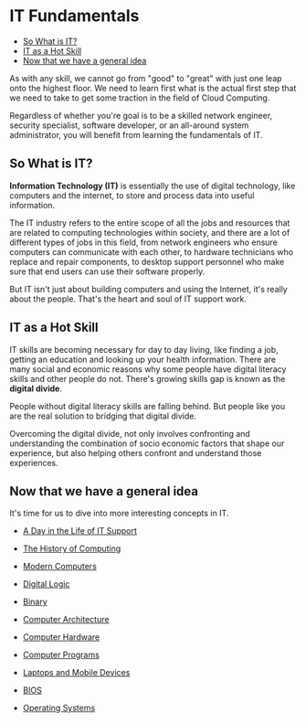 
# IT Fundamentals 


- [So What is IT?](#so-what-is-it)
- [IT as a Hot Skill](#it-as-a-hot-skill)
- [Now that we have a general idea](#now-that-we-have-a-general-idea)


As with any skill, we cannot go from "good" to "great" with just one leap onto the highest floor. We need to learn first what is the actual first step that we need to take to get some traction in the field of Cloud Computing.

Regardless of whether you're goal is to be a skilled network engineer, security specialist, software developer, or an all-around system administrator, you will benefit from learning the fundamentals of IT.

## So What is IT?

**Information Technology (IT)** is essentially the use of digital technology, like computers and the internet, to store and process data into useful information. 

The IT industry refers to the entire scope of all the jobs and resources that are related to computing technologies within society, and there are a lot of different types of jobs in this field, from network engineers who ensure computers can communicate with each other, to hardware technicians who replace and repair components, to desktop support personnel who make sure that end users can use their software properly.

But IT isn't just about building computers and using the Internet, it's really about the people. That's the heart and soul of IT support work.

## IT as a Hot Skill 

IT skills are becoming necessary for day to day living, like finding a job, getting an education and looking up your health information. There are many social and economic reasons why some people have digital literacy skills and other people do not. There's growing skills gap is known as the **digital divide**. 

People without digital literacy skills are falling behind. But people like you are the real solution to bridging that digital divide. 

Overcoming the digital divide, not only involves confronting and understanding the combination of socio economic factors that shape our experience, but also helping others confront and understand those experiences.


## Now that we have a general idea

It's time for us to dive into more interesting concepts in IT.

- [A Day in the Life of IT Support](021-A-Day-in-the-Life-of-IT-Support.md)

- [The History of Computing](022-The-History-of-Computing.md)

- [Modern Computers](023-The-Modern-Computers.md)

- [Digital Logic](024-The-Digital-Logic.md)

- [Binary](025-Binary.md)

- [Computer Architecture](026-Computer-Architecture.md)

- [Computer Hardware](027-Computer-Hardware.md)

- [Computer Programs](028-Computer-Programs.md)

- [Laptops and Mobile Devices](029-Laptops-and-Mobile-Devices.md)

- [BIOS](030-BIOS.md)

- [Operating Systems](031-Operating-Systems.md)